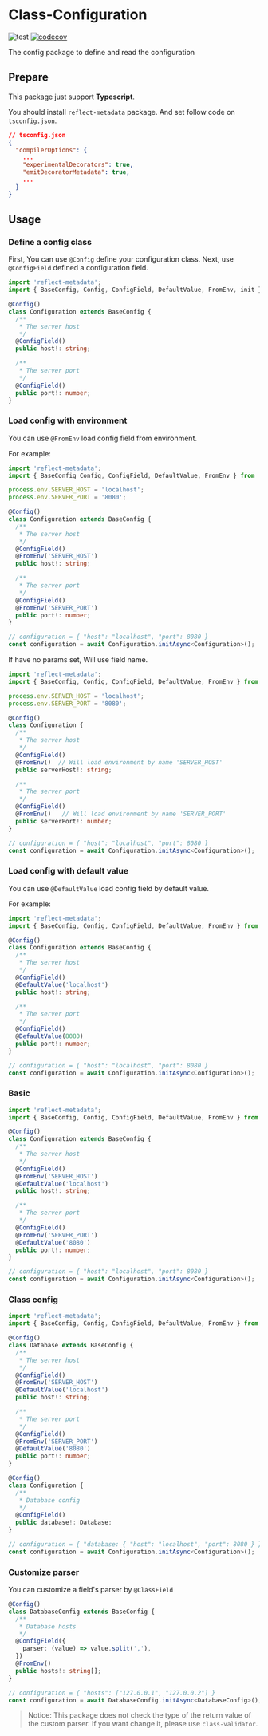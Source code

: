 # Class-Configuration

![test](https://github.com/iqiziqi/class-configuration/actions/workflows/test.yml/badge.svg)
[![codecov](https://codecov.io/gh/iqiziqi/class-configuration/branch/dev/graph/badge.svg?token=LL7I9PEF0Y)](https://codecov.io/gh/iqiziqi/class-configuration)

The config package to define and read the configuration

## Prepare

This package just support **Typescript**.

You should install `reflect-metadata` package. And set follow code on `tsconfig.json`.

```json
// tsconfig.json
{
  "compilerOptions": {
    ...
    "experimentalDecorators": true,
    "emitDecoratorMetadata": true,
    ...
  }
}
```

## Usage

### Define a config class

First, You can use `@Config` define your configuration class. Next, use `@ConfigField` defined a configuration field.

```ts
import 'reflect-metadata';
import { BaseConfig, Config, ConfigField, DefaultValue, FromEnv, init } from 'class-configuration';

@Config()
class Configuration extends BaseConfig {
  /**
   * The server host
   */
  @ConfigField()
  public host!: string;

  /**
   * The server port
   */
  @ConfigField()
  public port!: number;
}
```

### Load config with environment

You can use `@FromEnv` load config field from environment.

For example:

```ts
import 'reflect-metadata';
import { BaseConfig Config, ConfigField, DefaultValue, FromEnv } from 'class-configuration';

process.env.SERVER_HOST = 'localhost';
process.env.SERVER_PORT = '8080';

@Config()
class Configuration extends BaseConfig {
  /**
   * The server host
   */
  @ConfigField()
  @FromEnv('SERVER_HOST')
  public host!: string;

  /**
   * The server port
   */
  @ConfigField()
  @FromEnv('SERVER_PORT')
  public port!: number;
}

// configuration = { "host": "localhost", "port": 8080 }
const configuration = await Configuration.initAsync<Configuration>();
```

If have no params set, Will use field name.

```ts
import 'reflect-metadata';
import { BaseConfig, Config, ConfigField, DefaultValue, FromEnv } from 'class-configuration';

process.env.SERVER_HOST = 'localhost';
process.env.SERVER_PORT = '8080';

@Config()
class Configuration {
  /**
   * The server host
   */
  @ConfigField()
  @FromEnv()  // Will load environment by name 'SERVER_HOST'
  public serverHost!: string;

  /**
   * The server port
   */
  @ConfigField()
  @FromEnv()   // Will load environment by name 'SERVER_PORT'
  public serverPort!: number;
}

// configuration = { "host": "localhost", "port": 8080 }
const configuration = await Configuration.initAsync<Configuration>();
```

### Load config with default value

You can use `@DefaultValue` load config field by default value.

For example:

```ts
import 'reflect-metadata';
import { BaseConfig, Config, ConfigField, DefaultValue, FromEnv } from 'class-configuration';

@Config()
class Configuration extends BaseConfig {
  /**
   * The server host
   */
  @ConfigField()
  @DefaultValue('localhost')
  public host!: string;

  /**
   * The server port
   */
  @ConfigField()
  @DefaultValue(8080)
  public port!: number;
}

// configuration = { "host": "localhost", "port": 8080 }
const configuration = await Configuration.initAsync<Configuration>();
```

### Basic

```ts
import 'reflect-metadata';
import { BaseConfig, Config, ConfigField, DefaultValue, FromEnv } from 'class-configuration';

@Config()
class Configuration extends BaseConfig {
  /**
   * The server host
   */
  @ConfigField()
  @FromEnv('SERVER_HOST')
  @DefaultValue('localhost')
  public host!: string;

  /**
   * The server port
   */
  @ConfigField()
  @FromEnv('SERVER_PORT')
  @DefaultValue('8080')
  public port!: number;
}

// configuration = { "host": "localhost", "port": 8080 }
const configuration = await Configuration.initAsync<Configuration>();
```

### Class config

```ts
import 'reflect-metadata';
import { BaseConfig, Config, ConfigField, DefaultValue, FromEnv } from 'class-configuration';

@Config()
class Database extends BaseConfig {
  /**
   * The server host
   */
  @ConfigField()
  @FromEnv('SERVER_HOST')
  @DefaultValue('localhost')
  public host!: string;

  /**
   * The server port
   */
  @ConfigField()
  @FromEnv('SERVER_PORT')
  @DefaultValue('8080')
  public port!: number;
}

@Config()
class Configuration {
  /**
   * Database config
   */
  @ConfigField()
  public database!: Database;
}

// configuration = { "database: { "host": "localhost", "port": 8080 } }
const configuration = await Configuration.initAsync<Configuration>();
```

### Customize parser

You can customize a field's parser by `@ClassField`

```ts
@Config()
class DatabaseConfig extends BaseConfig {
  /**
   * Database hosts
   */
  @ConfigField({
    parser: (value) => value.split(','),
  })
  @FromEnv()
  public hosts!: string[];
}

// configuration = { "hosts": ["127.0.0.1", "127.0.0.2"] }
const configuration = await DatabaseConfig.initAsync<DatabaseConfig>();
```

> Notice: This package does not check the type of the return value of the custom parser.
> If you want change it, please use `class-validator`.
